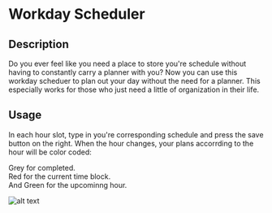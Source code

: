 # Workday Scheduler

## Description

Do you ever feel like you need a place to store you're schedule without having to constantly carry a planner with you?  Now you can use this workday scheduer to plan out your day without the need for a planner.  This especially works for those who just need a little of organization in their life.


## Usage
In each hour slot, type in you're corresponding schedule and press the save button on the right.
When the hour changes, your plans accorrding to the hour will be color coded:

Grey for completed.<br/>
Red for the current time block.<br/>
And Green for the upcominng hour.<br/>

![alt text](UCLA-Challenge-Workday-Scheduler/assets/images/Workday-S.png)
